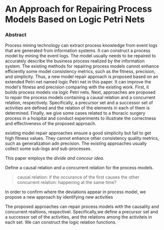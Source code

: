 # An Approach for Repairing Process Models Based on Logic Petri Nets

### Abstract 
Process mining technology can extract process knowledge from event logs that are generated from information systems. It can construct a process model by mining the event logs. The model usually needs to be repaired to accurately describe the business process realized by the information system. The existing methods for repairing process models cannot enhance efficiently some model consistency metrics, such as the fitness, precision, and simplicity. Thus, a new model repair approach is proposed based on an extended Petri net named logic Petri net in this paper. It can improve the model's fitness and precision comparing with the existing work. First, it builds process models via logic Petri nets. Next, approaches are proposed to repair the process models containing a causal relation and a concurrent relation, respectively. Specifically, a precursor set and a successor set of activities are defined and the relation of the elements in each of them is determined. Finally, we give some cases related to a thoracic surgery process in a hospital and conduct experiments to illustrate the correctness and effectiveness of the proposed approach.

existing model repair approaches ensure a good simplicity but fail to get high fitness values. They cannot enhance other consistency quality metrics, such as generalization adn precision. The existing approaches usually collect some sub-logs and sub-processes.

This paper employs the *divide and concour idea.*

Define a causal relation and a concurrent relation for the process models. 
> causal relation: if the occurance of the first causes the other
>concurrent relation: happening at the same time?

In order to confirm where the deviations appear in process model, we propose a new approach by identifying new activities

The proposed approaches can repair process models with the causality and concurrent realtions, respectivel. Specifically,we define a precursor set and a successor set of the activities, and the relations among the activiteis in each set. We can construct the logic relation functions. 